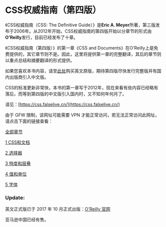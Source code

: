 # CSS权威指南（第四版）

《CSS权威指南（CSS: The Definitive Guide）》是**Eric A. Meyer**所著，第三版发布于2006年。从2012年开始，CSS权威指南的第四版开始以分章节的形式由**O'Reilly**发行，目前已经发布了十章。

《CSS权威指南（第四版）》的第一章《CSS and Documents》在O'Reilly上是免费提供的，其它章节则不是。因此，这里将提供第一章的完整翻译，其后的章节则以重点总结和摘要翻译的形式提供。

如果您喜欢本书内容，请至[此处](http://www.oreilly.com/pub/au/52)购买英文原版，期待第四版尽快发行完整版并有国内出版商引入中文版。

CSS的标准更新非常快，本书的第一章写于2012年，现在来看有些内容已经略有落后，而等到第四版的中文版引入国内时，又不知何年何月了。


请见：[https://css.falselive.cn/](https://css.falselive.cn/)

由于 GFW 限制，该网址可能需要 VPN 才能正常访问，若无法正常访问此网址，请点击下面的链接查看：


[全部章节](https://jack-sparrow.github.io/CSS-The-Definitive-Guide-4th-zh-CN/)

[1 CSS和文档](https://jack-sparrow.github.io/CSS-The-Definitive-Guide-4th-zh-CN/docs/1_CSS_and_Documents/)

[2 选择器](https://jack-sparrow.github.io/CSS-The-Definitive-Guide-4th-zh-CN/docs/2_Selectors/)

[3 特度和层叠](https://jack-sparrow.github.io/CSS-The-Definitive-Guide-4th-zh-CN/docs/3_Specificity_and_the_Cascade/)

[4 值和单位](https://jack-sparrow.github.io/CSS-The-Definitive-Guide-4th-zh-CN/docs/4_Values_and_Units/)

[5 字体](https://jack-sparrow.github.io/CSS-The-Definitive-Guide-4th-zh-CN/docs/5_Fonts/)


### Update:

英文正式版已于 2017 年 10 月正式出版：[O'Reilly 官网](http://shop.oreilly.com/product/0636920012726.do)

亚马逊中国已经有售。
